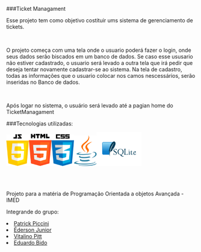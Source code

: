 ###Ticket Managament
<p>Esse projeto tem como objetivo costituir ums sistema de gerenciamento de tickets.</p><br>
<p>O projeto começa com uma tela onde o usuario poderá fazer o login, onde seus dados serão biscados em um banco de dados. Se caso esse ususario não estiver cadastrado, o usuario será levado a outra tela que irá pedir que deseja tentar novamente cadastrar-se ao sistema. Na tela de cadastro, todas as informações que o usuario colocar nos camos nescessários, serão inseridas no Banco de dados. </p> <br>
<p>Após logar no sistema, o usuário será levado até a pagian home do TicketManagament</p>

###Tecnologias utilizadas:

<img src="https://github.com/PatrickPiccini/TicketManagament/blob/main/Icons/JavaScript.png" width="60" /><img src="https://github.com/PatrickPiccini/TicketManagament/blob/main/Icons/Html%205.png"  width="60"  /><img src="https://github.com/PatrickPiccini/TicketManagament/blob/main/Icons/Css3.png" width="60" /><img src= 'https://github.com/PatrickPiccini/TicketManagament/blob/main/Icons/Java.png' width="60px"/><img src= 'https://github.com/PatrickPiccini/TicketManagament/blob/main/Icons/pngegg.png' width="120px"/>

<br><br>
<p>Projeto para a matéria de Programação Orientada a objetos Avançada - IMED</p>
<p>Integrande do grupo:</p>
<nav>
    <li><a href="https://github.com/PatrickPiccini">Patrick Piccini</a></li>
    <li><a href="https://github.com/Dunkode">Éderson Junior</a></li>
    <li><a href="https://github.com/VitalinoPitt">Vitalino Pitt</a></li>
    <li><a href="https://github.com/b1d0ws">Eduardo Bido</a></li>
</nav>
